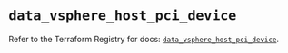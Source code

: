 # `data_vsphere_host_pci_device`

Refer to the Terraform Registry for docs: [`data_vsphere_host_pci_device`](https://registry.terraform.io/providers/hashicorp/vsphere/2.9.3/docs/data-sources/host_pci_device).
